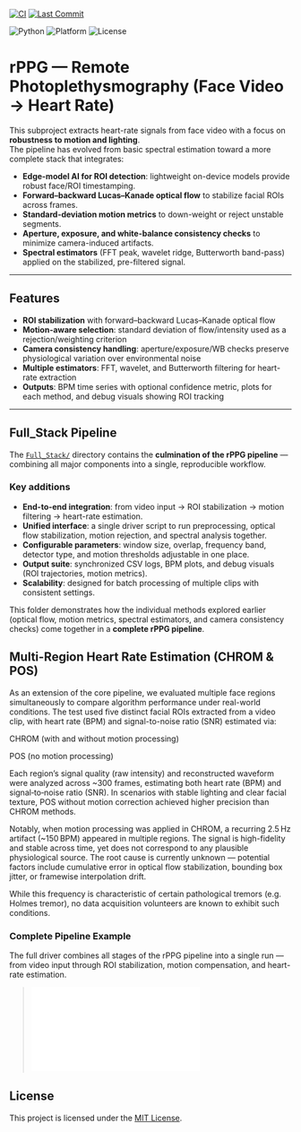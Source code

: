 [![CI](https://github.com/hschn58/rPPG/actions/workflows/ci.yml/badge.svg?branch=main)](https://github.com/hschn58/rPPG/actions/workflows/ci.yml)
[![Last Commit](https://img.shields.io/github/last-commit/hschn58/rPPG)](https://github.com/hschn58/rPPG/commits/main)

![Python](https://img.shields.io/badge/python-3.10%20|%203.11-blue)
![Platform](https://img.shields.io/badge/platform-linux%20%7C%20macOS-lightgrey)
![License](https://img.shields.io/badge/license-MIT-informational)

# rPPG — Remote Photoplethysmography (Face Video → Heart Rate)

This subproject extracts heart-rate signals from face video with a focus on **robustness to motion and lighting**.  
The pipeline has evolved from basic spectral estimation toward a more complete stack that integrates:

- **Edge-model AI for ROI detection**: lightweight on-device models provide robust face/ROI timestamping.  
- **Forward–backward Lucas–Kanade optical flow** to stabilize facial ROIs across frames.  
- **Standard-deviation motion metrics** to down-weight or reject unstable segments.  
- **Aperture, exposure, and white-balance consistency checks** to minimize camera-induced artifacts.  
- **Spectral estimators** (FFT peak, wavelet ridge, Butterworth band-pass) applied on the stabilized, pre-filtered signal.  

---

## Features

- **ROI stabilization** with forward–backward Lucas–Kanade optical flow  
- **Motion-aware selection**: standard deviation of flow/intensity used as a rejection/weighting criterion  
- **Camera consistency handling**: aperture/exposure/WB checks preserve physiological variation over environmental noise  
- **Multiple estimators**: FFT, wavelet, and Butterworth filtering for heart-rate extraction  
- **Outputs**: BPM time series with optional confidence metric, plots for each method, and debug visuals showing ROI tracking  


---

## Full_Stack Pipeline

The [`Full_Stack/`](./Full_Stack) directory contains the **culmination of the rPPG pipeline** — combining all major components into a single, reproducible workflow.  

### Key additions
- **End-to-end integration**: from video input → ROI stabilization → motion filtering → heart-rate estimation.  
- **Unified interface**: a single driver script to run preprocessing, optical flow stabilization, motion rejection, and spectral analysis together.  
- **Configurable parameters**: window size, overlap, frequency band, detector type, and motion thresholds adjustable in one place.  
- **Output suite**: synchronized CSV logs, BPM plots, and debug visuals (ROI trajectories, motion metrics).  
- **Scalability**: designed for batch processing of multiple clips with consistent settings.  

This folder demonstrates how the individual methods explored earlier (optical flow, motion metrics, spectral estimators, and camera consistency checks) come together in a **complete rPPG pipeline**.

## Multi-Region Heart Rate Estimation (CHROM & POS)

As an extension of the core pipeline, we evaluated multiple face regions simultaneously to compare algorithm performance under real-world conditions. The test used five distinct facial ROIs extracted from a video clip, with heart rate (BPM) and signal-to-noise ratio (SNR) estimated via:

CHROM (with and without motion processing)

POS (no motion processing)

Each region’s signal quality (raw intensity) and reconstructed waveform were analyzed across ~300 frames, estimating both heart rate (BPM) and signal‑to‑noise ratio (SNR). In scenarios with stable lighting and clear facial texture, POS without motion correction achieved higher precision than CHROM methods. 

Notably, when motion processing was applied in CHROM, a recurring 2.5 Hz artifact (~150 BPM) appeared in multiple regions. The signal is high-fidelity and stable across time, yet does not correspond to any plausible physiological source. The root cause is currently unknown — potential factors include cumulative error in optical flow stabilization, bounding box jitter, or framewise interpolation drift.

While this frequency is characteristic of certain pathological tremors (e.g. Holmes tremor), no data acquisition volunteers are known to exhibit such conditions.

### Complete Pipeline Example
The full driver combines all stages of the rPPG pipeline into a single run — from video input through ROI stabilization, motion compensation, and heart-rate estimation.  

> ![Complete pipeline driver output](./Full_Result_Example.pdf)


## License

This project is licensed under the [MIT License](./LICENSE).

